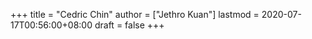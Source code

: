 +++
title = "Cedric Chin"
author = ["Jethro Kuan"]
lastmod = 2020-07-17T00:56:00+08:00
draft = false
+++
